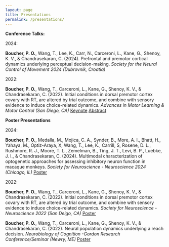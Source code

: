 ```yaml
---
layout: page
title: Presentations
permalink: /presentations/
---
```


**Conference Talks:**

2024:

**Boucher, P. O.**, Wang, T., Lee, K., Carr, N., Carceroni, L., Kane, G., Shenoy, K. V., &
Chandrasekaran, C. (2024). Prefrontal and premotor cortical dynamics underlying perceptual
decision-making. *Society for the Neural Control of Movement 2024 (Dubrovnik, Croatia)* 

2022: 

**Boucher, P. O.**, Wang, T., Carceroni, L., Kane, G., Shenoy, K. V., & Chandrasekaran, C. (2022). Initial conditions in dorsal premotor cortex covary with RT, are altered by trial outcome, and combine with sensory evidence to induce choice-related dynamics.  *Advances in Motor Learning & Motor Control (San Diego, CA)* 
[Keynote](/pdfs/Boucher2022_MLMCtalk.key) [Abstract](/pdfs/Boucher2022_MLMCabstract.pdf)

**Poster Presentations**

2024:

**Boucher, P. O.**, Medalla, M., Mojica, C. A., Synder, B., More, A. I., Bhatt, H., Yahaya,
M., Optiz-Araya, X, Wang, T., Lee, K., Carrill, S, Rosene, D. L., Rushmore, R. J.,
Moore, T. L., Zemelman, B., Ting, J. T., Levi, B. P., Luebke, J. I., & Chandrasekaran, C.
(2024). Multimodal characterization of optogenetic approaches for assessing inhibitory neuron
function in macaque monkeys. *Society for Neuroscience - Neuroscience 2024 (Chicago, IL)* [Poster]((/pdfs/SFN2024.pdf))

2022:

**Boucher, P. O.**, Wang, T., Carceroni, L., Kane, G., Shenoy, K. V., & Chandrasekaran, C. (2022). Initial conditions in dorsal premotor cortex covary with RT, are altered by trial outcome, and combine with sensory evidence to induce choice-related dynamics. *Society for Neuroscience*
*- Neuroscience 2022 (San Deigo, CA)* [Poster](/pdfs/Boucher2022_SFNposter.pdf)

**Boucher, P. O.**, Wang, T., Carceroni, L., Kane, G., Shenoy, K. V., & Chandrasekaran, C. (2022). Neural population dynamics underlying a reach decision. *Neurobiology of Cognition -Gordon Research Conference/Seminar (Newry, ME)* [Poster](/pdfs/Boucher2022_GRS-GRC_Poster.pdf) 

